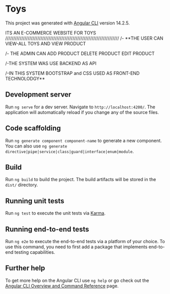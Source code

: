 # Toys

This project was generated with [Angular CLI](https://github.com/angular/angular-cli) version 14.2.5.

ITS AN E-COMMERCE WEBSITE FOR TOYS
///////////////////////////////////////////////////////////////////////
/-  **THE USER CAN VIEW-ALL TOYS AND  VIEW PRODUCT

/- THE ADMIN CAN ADD PRODUCT DELETE PRODUCT EDIT PRODUCT

/-THE SYSTEM WAS USE BACKEND AS API

/-IN THIS SYSTEM BOOTSTRAP and  CSS  USED AS FRONT-END TECHNOLODGY**

## Development server

Run `ng serve` for a dev server. Navigate to `http://localhost:4200/`. The application will automatically reload if you change any of the source files.

## Code scaffolding

Run `ng generate component component-name` to generate a new component. You can also use `ng generate directive|pipe|service|class|guard|interface|enum|module`.

## Build

Run `ng build` to build the project. The build artifacts will be stored in the `dist/` directory.

## Running unit tests

Run `ng test` to execute the unit tests via [Karma](https://karma-runner.github.io).

## Running end-to-end tests

Run `ng e2e` to execute the end-to-end tests via a platform of your choice. To use this command, you need to first add a package that implements end-to-end testing capabilities.

## Further help

To get more help on the Angular CLI use `ng help` or go check out the [Angular CLI Overview and Command Reference](https://angular.io/cli) page.
